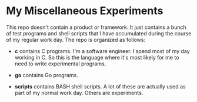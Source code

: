 My Miscellaneous Experiments
============================

This repo doesn't contain a product or framework.  It just contains a bunch of test programs and shell scripts that I have accumulated during the course of my regular work day.  The repo is organized as follows:

* **c** contains C programs.  I'm a software engineer.  I spend most of my day working in C.  So this is the language where it's most likely for me to need to write experimental programs.

* **go** contains Go programs.

* **scripts** contains BASH shell scripts.  A lot of these are actually used as part of my normal work day.  Others are experiments.


